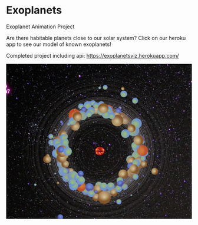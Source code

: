 # Exoplanets
Exoplanet Animation Project


Are there habitable planets close to our solar system? Click on our heroku app to see our model of known exoplanets! 

Completed project including api:
https://exoplanetsviz.herokuapp.com/

![exoplanets_image](https://github.com/kkh1178/Exoplanets/blob/master/exoplanets_screenshot.png)